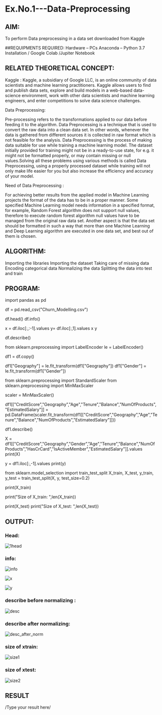 # Ex.No.1---Data-Preprocessing
## AIM:

To perform Data preprocessing in a data set downloaded from Kaggle

##REQUIPMENTS REQUIRED:
Hardware – PCs
Anaconda – Python 3.7 Installation / Google Colab /Jupiter Notebook

## RELATED THEORETICAL CONCEPT:

Kaggle :
Kaggle, a subsidiary of Google LLC, is an online community of data scientists and machine learning practitioners. Kaggle allows users to find and publish data sets, explore and build models in a web-based data-science environment, work with other data scientists and machine learning engineers, and enter competitions to solve data science challenges.

Data Preprocessing:

Pre-processing refers to the transformations applied to our data before feeding it to the algorithm. Data Preprocessing is a technique that is used to convert the raw data into a clean data set. In other words, whenever the data is gathered from different sources it is collected in raw format which is not feasible for the analysis.
Data Preprocessing is the process of making data suitable for use while training a machine learning model. The dataset initially provided for training might not be in a ready-to-use state, for e.g. it might not be formatted properly, or may contain missing or null values.Solving all these problems using various methods is called Data Preprocessing, using a properly processed dataset while training will not only make life easier for you but also increase the efficiency and accuracy of your model.

Need of Data Preprocessing :

For achieving better results from the applied model in Machine Learning projects the format of the data has to be in a proper manner. Some specified Machine Learning model needs information in a specified format, for example, Random Forest algorithm does not support null values, therefore to execute random forest algorithm null values have to be managed from the original raw data set.
Another aspect is that the data set should be formatted in such a way that more than one Machine Learning and Deep Learning algorithm are executed in one data set, and best out of them is chosen.


## ALGORITHM:
Importing the libraries
Importing the dataset
Taking care of missing data
Encoding categorical data
Normalizing the data
Splitting the data into test and train

## PROGRAM:
import pandas as pd

df = pd.read_csv("Churn_Modelling.csv")

df.head()
df.info()

x = df.iloc[:,:-1].values
y= df.iloc[:,1].values
x
y

df.describe()


from sklearn.preprocessing import LabelEncoder
le = LabelEncoder()

df1 = df.copy()

df1["Geography"] = le.fit_transform(df1["Geography"])
df1["Gender"] = le.fit_transform(df1["Gender"])


from sklearn.preprocessing import StandardScaler
from sklearn.preprocessing import MinMaxScaler

scaler = MinMaxScaler()

df1[["CreditScore","Geography","Age","Tenure","Balance","NumOfProducts","EstimatedSalary"]] = pd.DataFrame(scaler.fit_transform(df1[["CreditScore","Geography","Age","Tenure","Balance","NumOfProducts","EstimatedSalary"]]))



df1.describe()


X = df1[["CreditScore","Geography","Gender","Age","Tenure","Balance","NumOfProducts","HasCrCard","IsActiveMember","EstimatedSalary"]].values
print(X)

y = df1.iloc[:,-1].values
print(y)

from sklearn.model_selection import train_test_split
X_train, X_test, y_train, y_test = train_test_split(X, y, test_size=0.2)

print(X_train)

print("Size of X_train: ",len(X_train))

print(X_test)
print("Size of X_test: ",len(X_test))

## OUTPUT:
### Head:
![1head](https://user-images.githubusercontent.com/94154683/228591926-618062d0-fd7f-4181-a042-e1ee43a5d18d.png)
### info:
![info](https://user-images.githubusercontent.com/94154683/228591956-89263e4a-45cf-4eb3-89bd-16cf0a40c178.png)

![x](https://user-images.githubusercontent.com/94154683/228591978-71bd9fb4-acf6-4ed6-885e-4de18ae8af1c.png)

![y](https://user-images.githubusercontent.com/94154683/228592025-54fdf899-60b9-40a2-b60b-1d23ce73db9b.png)
### describe before normalizing :
![desc](https://user-images.githubusercontent.com/94154683/228592074-afc9569f-958d-40d3-8b2c-3ea72552aad0.png)
### describe after normalizing:
![desc_after_norm](https://user-images.githubusercontent.com/94154683/228592117-6fb6d8af-aaa9-45b9-96e4-6c2a6ce265de.png)
### size of xtrain:
![size1](https://user-images.githubusercontent.com/94154683/228592156-e5dbfef8-79bd-43c0-9d3c-96cd94e854a4.png)
### size of xtest:
![size2](https://user-images.githubusercontent.com/94154683/228592179-56762c01-f5dc-47ad-93ab-b4bdd147aced.png)

## RESULT
/Type your result here/
